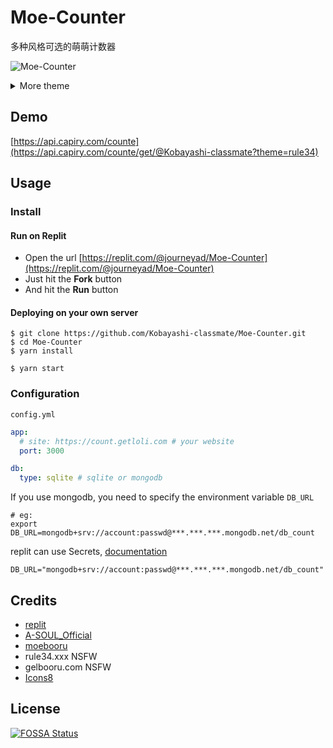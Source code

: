 # Moe-Counter

多种风格可选的萌萌计数器

![Moe-Counter](https://api.capiry.com/counte/get/@demo?theme=asoul)

<details>
<summary>More theme</summary>

##### asoul
![asoul](https://api.capiry.com/counte/get/@demo?theme=asoul)

##### moebooru
![moebooru](https://api.capiry.com/counte/get/@demo?theme=moebooru)

##### rule34
![Rule34](https://api.capiry.com/counte/get/@demo?theme=rule34)

##### gelbooru
![Gelbooru](https://api.capiry.com/counte/get/@demo?theme=gelbooru)</details>

## Demo
[https://api.capiry.com/counte](https://api.capiry.com/counte/get/@Kobayashi-classmate?theme=rule34)

## Usage

### Install

#### Run on Replit

- Open the url [https://replit.com/@journeyad/Moe-Counter](https://replit.com/@journeyad/Moe-Counter)
- Just hit the **Fork** button
- And hit the **Run** button

#### Deploying on your own server

```shell
$ git clone https://github.com/Kobayashi-classmate/Moe-Counter.git
$ cd Moe-Counter
$ yarn install

$ yarn start
```

### Configuration

`config.yml`

```yaml
app:
  # site: https://count.getloli.com # your website
  port: 3000

db:
  type: sqlite # sqlite or mongodb
```

If you use mongodb, you need to specify the environment variable `DB_URL`

```shell
# eg:
export DB_URL=mongodb+srv://account:passwd@***.***.***.mongodb.net/db_count
```

replit can use Secrets, [documentation](https://docs.replit.com/programming-ide/storing-sensitive-information-environment-variables)

```
DB_URL="mongodb+srv://account:passwd@***.***.***.mongodb.net/db_count"
```

## Credits

*   [replit](https://replit.com/)
*   [A-SOUL_Official](https://space.bilibili.com/703007996)
*   [moebooru](https://github.com/moebooru/moebooru)
*   rule34.xxx NSFW
*   gelbooru.com NSFW
*   [Icons8](https://icons8.com/icons/set/star)

## License

[![FOSSA Status](https://app.fossa.com/api/projects/git%2Bgithub.com%2Fjourney-ad%2FMoe-Counter.svg?type=large)](https://app.fossa.com/projects/git%2Bgithub.com%2Fjourney-ad%2FMoe-Counter?ref=badge_large)
